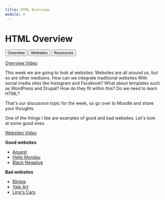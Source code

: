 ```yaml
---
title: HTML Overview
module: 4
---
```


# HTML Overview <br />

<div class="tab">
  <button class="tablinks active" onclick="openTab(event, 'Overview')">Overview</button>
   <button class="tablinks" onclick="openTab(event, 'Websites')">Websites</button>
    <button class="tablinks" onclick="openTab(event, 'Resources')">Resources</button>
</div>

<!-- Tab content -->
<div id="Overview" class="tabcontent" style="display:block">
<!-- video -->
<p><a href="//www.youtube.com/embed/BkVduiRTFy4" data-lity>Overview Video</a></p>

<p>This week we are going to look at websites.  Websites are all around us, but so are other mediums. How can we integrate traditional websites With social media sites like Instagram and Facebook?  What about templates such as WordPress and Drupal? How do they fit within this?  Do we need to learn HTML?  </p>

<p>That's our discussion topic for the week, so go over to Moodle and share your thoughts.</p>
</div>
<div id="Websites" class="tabcontent">

<p>One of the things I like are examples of good and bad websites.  Let's look at some good ones.</p>

<p><a href="//www.youtube.com/embed/4eODh0pNc9o" data-lity>Websites Video</a></p>
</div>

<div id="Resources" class="tabcontent">

<p><b>Good websites</b></p>
<ul>
<li><a href="http://www.aquest.it" target="_new">Aquest</a></li>
<li><a href="http://hellomonday.com" target="_new">Hello Monday</a></li>
<li><a href="http://blacknegative.com" target="_new">Black Negative</a></li>
</ul>

<p><b>Bad websites</b></p>
<ul>
<li><a href="https://blinkee.com/" target="_new">Blinkie</a></li>
<li><a href="https://www.art.yale.edu/" target="_new">Yale Art</a></li>
<li><a href="https://www.lingscars.com/" target="_new">Ling's Cars</a></li>
</ul>
</div>